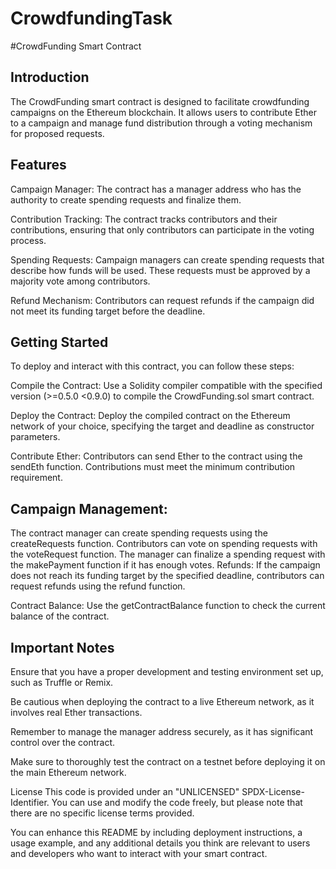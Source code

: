 # CrowdfundingTask
#CrowdFunding Smart Contract

## Introduction
The CrowdFunding smart contract is designed to facilitate crowdfunding campaigns on the Ethereum blockchain. It allows users to contribute Ether to a campaign and manage fund distribution through a voting mechanism for proposed requests.

## Features
Campaign Manager: The contract has a manager address who has the authority to create spending requests and finalize them.

Contribution Tracking: The contract tracks contributors and their contributions, ensuring that only contributors can participate in the voting process.

Spending Requests: Campaign managers can create spending requests that describe how funds will be used. These requests must be approved by a majority vote among contributors.

Refund Mechanism: Contributors can request refunds if the campaign did not meet its funding target before the deadline.

## Getting Started
To deploy and interact with this contract, you can follow these steps:

Compile the Contract: Use a Solidity compiler compatible with the specified version (>=0.5.0 <0.9.0) to compile the CrowdFunding.sol smart contract.

Deploy the Contract: Deploy the compiled contract on the Ethereum network of your choice, specifying the target and deadline as constructor parameters.

Contribute Ether: Contributors can send Ether to the contract using the sendEth function. Contributions must meet the minimum contribution requirement.

## Campaign Management:

The contract manager can create spending requests using the createRequests function.
Contributors can vote on spending requests with the voteRequest function.
The manager can finalize a spending request with the makePayment function if it has enough votes.
Refunds: If the campaign does not reach its funding target by the specified deadline, contributors can request refunds using the refund function.

Contract Balance: Use the getContractBalance function to check the current balance of the contract.

## Important Notes
Ensure that you have a proper development and testing environment set up, such as Truffle or Remix.

Be cautious when deploying the contract to a live Ethereum network, as it involves real Ether transactions.

Remember to manage the manager address securely, as it has significant control over the contract.

Make sure to thoroughly test the contract on a testnet before deploying it on the main Ethereum network.

License
This code is provided under an "UNLICENSED" SPDX-License-Identifier. You can use and modify the code freely, but please note that there are no specific license terms provided.

You can enhance this README by including deployment instructions, a usage example, and any additional details you think are relevant to users and developers who want to interact with your smart contract.
